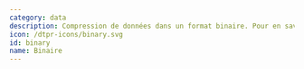```yaml
---
category: data
description: Compression de données dans un format binaire. Pour en savoir plus [cliquez-ici](https://fr.wikipedia.org/wiki/Fichier_binaire)
icon: /dtpr-icons/binary.svg
id: binary
name: Binaire
---
```


